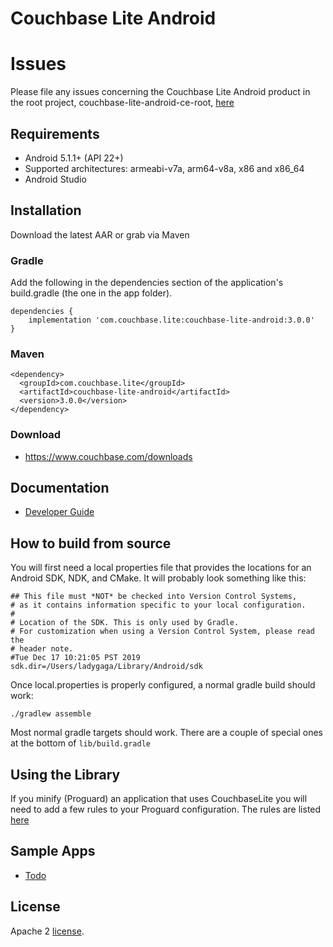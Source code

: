 
# Couchbase Lite Android

# Issues
Please file any issues concerning the Couchbase Lite Android product in the root project, couchbase-lite-android-ce-root,
[here](https://github.com/couchbase/couchbase-lite-android-ce-root)

## Requirements

- Android 5.1.1+ (API 22+)
- Supported architectures: armeabi-v7a, arm64-v8a, x86 and x86_64
- Android Studio

## Installation

Download the latest AAR or grab via Maven

### Gradle
Add the following in the dependencies section of the application's build.gradle (the one in the app folder).

```
dependencies {
    implementation 'com.couchbase.lite:couchbase-lite-android:3.0.0'
}
```

### Maven
```
<dependency>
  <groupId>com.couchbase.lite</groupId>
  <artifactId>couchbase-lite-android</artifactId>
  <version>3.0.0</version>
</dependency>
```

### Download
- https://www.couchbase.com/downloads

## Documentation

- [Developer Guide](https://docs.couchbase.com/couchbase-lite/3.0/android/quickstart.html)

## How to build from source

You will first need a local properties file that provides the locations for an Android
SDK, NDK, and CMake.  It will probably look something like this:
```
## This file must *NOT* be checked into Version Control Systems,
# as it contains information specific to your local configuration.
#
# Location of the SDK. This is only used by Gradle.
# For customization when using a Version Control System, please read the
# header note.
#Tue Dec 17 10:21:05 PST 2019
sdk.dir=/Users/ladygaga/Library/Android/sdk
```

Once local.properties is properly configured, a normal gradle build should work:

`./gradlew assemble`

Most normal gradle targets should work.  There are a couple of special ones at the bottom of `lib/build.gradle`

## Using the Library

If you minify (Proguard) an application that uses CouchbaseLite you will need to add a few rules to your
Proguard configuration.  The rules are listed [here](https://docs.couchbase.com/couchbase-lite/2.7/java-android.html#ruleset)

## Sample Apps

- [Todo](https://github.com/couchbaselabs/mobile-training-todo/tree/feature/2.0)

## License

Apache 2 [license](https://info.couchbase.com/rs/302-GJY-034/images/2017-10-30_License_Agreement.pdf).

